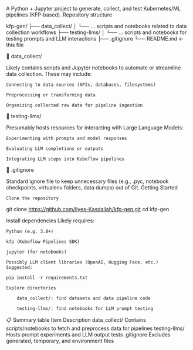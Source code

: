 A Python + Jupyter project to generate, collect, and test Kubernetes/ML pipelines (KFP-based).
Repository structure

kfp-gen/
├── data_collect/
│   └── … scripts and notebooks related to data collection workflows
├── testing-llms/
│   └── … scripts and notebooks for testing prompts and LLM interactions
├── .gitignore
└── README.md  ← this file

🔹 data_collect/

Likely contains scripts and Jupyter notebooks to automate or streamline data collection. These may include:

    Connecting to data sources (APIs, databases, filesystems)

    Preprocessing or transforming data

    Organizing collected raw data for pipeline ingestion

🔹 testing-llms/

Presumably hosts resources for interacting with Large Language Models:

    Experimenting with prompts and model responses

    Evaluating LLM completions or outputs

    Integrating LLM steps into Kubeflow pipelines

🔹 .gitignore

Standard ignore file to keep unnecessary files (e.g., .pyc, notebook checkpoints, virtualenv folders, data dumps) out of Git.
Getting Started

    Clone the repository

git clone https://github.com/Ilyes-Kasdallah/kfp-gen.git
cd kfp-gen

Install dependencies
Likely requires:

    Python (e.g. 3.8+)

    kfp (Kubeflow Pipelines SDK)

    jupyter (for notebooks)

    Possibly LLM client libraries (OpenAI, Hugging Face, etc.)
    Suggested:

    pip install -r requirements.txt

    Explore directories

        data_collect/: find datasets and data pipeline code

        testing-llms/: find notebooks for LLM prompt testing


📋 Summary table
Item	Description
data_collect/	Contains scripts/notebooks to fetch and preprocess data for pipelines
testing-llms/	Hosts prompt experiments and LLM output tests
.gitignore	Excludes generated, temporary, and environment files

